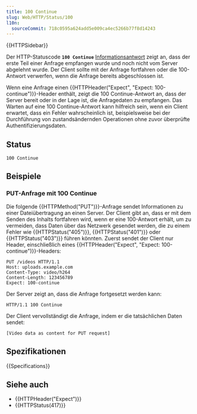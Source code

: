 ```yaml
---
title: 100 Continue
slug: Web/HTTP/Status/100
l10n:
  sourceCommit: 718c0595a624add5e009ca4ec5266b77f8d14243
---
```


{{HTTPSidebar}}

Der HTTP-Statuscode **`100 Continue`** [Informationsantwort](/de/docs/Web/HTTP/Status#information_responses) zeigt an, dass der erste Teil einer Anfrage empfangen wurde und noch nicht vom Server abgelehnt wurde. Der Client sollte mit der Anfrage fortfahren oder die 100-Antwort verwerfen, wenn die Anfrage bereits abgeschlossen ist.

Wenn eine Anfrage einen {{HTTPHeader("Expect", "Expect: 100-continue")}}-Header enthält, zeigt die 100 Continue-Antwort an, dass der Server bereit oder in der Lage ist, die Anfragedaten zu empfangen. Das Warten auf eine 100 Continue-Antwort kann hilfreich sein, wenn ein Client erwartet, dass ein Fehler wahrscheinlich ist, beispielsweise bei der Durchführung von zustandsändernden Operationen ohne zuvor überprüfte Authentifizierungsdaten.

## Status

```http
100 Continue
```

## Beispiele

### PUT-Anfrage mit 100 Continue

Die folgende {{HTTPMethod("PUT")}}-Anfrage sendet Informationen zu einer Dateiübertragung an einen Server. Der Client gibt an, dass er mit dem Senden des Inhalts fortfahren wird, wenn er eine 100-Antwort erhält, um zu vermeiden, dass Daten über das Netzwerk gesendet werden, die zu einem Fehler wie {{HTTPStatus("405")}}, {{HTTPStatus("401")}} oder {{HTTPStatus("403")}} führen könnten. Zuerst sendet der Client nur Header, einschließlich eines {{HTTPHeader("Expect", "Expect: 100-continue")}}-Headers:

```http
PUT /videos HTTP/1.1
Host: uploads.example.com
Content-Type: video/h264
Content-Length: 123456789
Expect: 100-continue
```

Der Server zeigt an, dass die Anfrage fortgesetzt werden kann:

```http
HTTP/1.1 100 Continue
```

Der Client vervollständigt die Anfrage, indem er die tatsächlichen Daten sendet:

```http
[Video data as content for PUT request]
```

## Spezifikationen

{{Specifications}}

## Siehe auch

- {{HTTPHeader("Expect")}}
- {{HTTPStatus(417)}}
